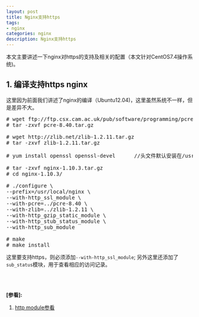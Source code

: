 ```yaml
---
layout: post
title: Nginx支持https
tags:
- nginx
categories: nginx
description: Nginx支持https
---
```


本文主要讲述一下nginx对https的支持及相关的配置（本文针对CentOS7.4操作系统)。


<!-- more -->



## 1. 编译支持https nginx
这里因为前面我们讲述了nginx的编译（Ubuntu12.04)，这里虽然系统不一样，但是差异不大。
<pre>
# wget ftp://ftp.csx.cam.ac.uk/pub/software/programming/pcre/pcre-8.40.tar.gz
# tar -zxvf pcre-8.40.tar.gz

# wget http://zlib.net/zlib-1.2.11.tar.gz
# tar -zxvf zlib-1.2.11.tar.gz

# yum install openssl openssl-devel      //头文件默认安装在/usr/include/openssl目录下

# tar -zxvf nginx-1.10.3.tar.gz
# cd nginx-1.10.3/

# ./configure \
--prefix=/usr/local/nginx \
--with-http_ssl_module \
--with-pcre=../pcre-8.40 \
--with-zlib=../zlib-1.2.11 \
--with-http_gzip_static_module \
--with-http_stub_status_module \
--with-http_sub_module

# make
# make install
</pre>
这里要支持https，则必须添加```--with-http_ssl_module```; 另外这里还添加了```sub_status```模块，用于查看相应的访问记录。








<br />
<br />

**[参看]:**

1. [http module参看](http://nginx.org/en/docs/)

<br />
<br />
<br />

